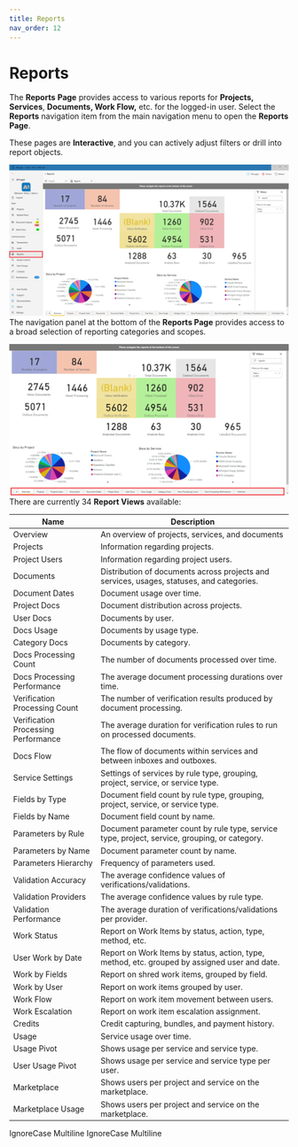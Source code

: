 ```yaml
---
title: Reports
nav_order: 12
---
```


# Reports

The **Reports** **Page** provides access to various reports for **Projects,** **Services**, **Documents, Work Flow,** etc. for the logged-in user. Select the **Reports** navigation item from the main navigation menu to open the **Reports Page**.

These pages are **Interactive**, and you can actively adjust filters or drill into report objects.

![](../assets/image%20%2849%29%20%282%29.png)
The navigation panel at the bottom of the **Reports Page** provides access to a broad selection of reporting categories and scopes.

![](../assets/image%20%28173%29.png)
There are currently 34 **Report Views** available:

| Name                                | Description                                                                                   |
| ----------------------------------- | --------------------------------------------------------------------------------------------- |
| Overview                            | An overview of projects, services, and documents                                              |
| Projects                            | Information regarding projects.                                                               |
| Project Users                       | Information regarding project users.                                                          |
| Documents                           | Distribution of documents across projects and services, usages, statuses, and categories.     |
| Document Dates                      | Document usage over time.                                                                     |
| Project Docs                        | Document distribution across projects.                                                        |
| User Docs                           | Documents by user.                                                                            |
| Docs Usage                          | Documents by usage type.                                                                      |
| Category Docs                       | Documents by category.                                                                        |
| Docs Processing Count               | The number of documents processed over time.                                                  |
| Docs Processing Performance         | The average document processing durations over time.                                          |
| Verification Processing Count       | The number of verification results produced by document processing.                           |
| Verification Processing Performance | The average duration for verification rules to run on processed documents.                    |
| Docs Flow                           | The flow of documents within services and between inboxes and outboxes.                       |
| Service Settings                    | Settings of services by rule type, grouping, project, service, or service type.               |
| Fields by Type                      | Document field count by rule type, grouping, project, service, or service type.               |
| Fields by Name                      | Document field count by name.                                                                 |
| Parameters by Rule                  | Document parameter count by rule type, service type, project, service, grouping, or category. |
| Parameters by Name                  | Document parameter count by name.                                                             |
| Parameters Hierarchy                | Frequency of parameters used.                                                                 |
| Validation Accuracy                 | The average confidence values of verifications/validations.                                   |
| Validation Providers                | The average confidence values by rule type.                                                   |
| Validation Performance              | The average duration of verifications/validations per provider.                               |
| Work Status                         | Report on Work Items by status, action, type, method, etc.                                    |
| User Work by Date                   | Report on Work Items by status, action, type, method, etc. grouped by assigned user and date. |
| Work by Fields                      | Report on shred work items, grouped by field.                                                 |
| Work by User                        | Report on work items grouped by user.                                                         |
| Work Flow                           | Report on work item movement between users.                                                   |
| Work Escalation                     | Report on work item escalation assignment.                                                    |
| Credits                             | Credit capturing, bundles, and payment history.                                               |
| Usage                               | Service usage over time.                                                                      |
| Usage Pivot                         | Shows usage per service and service type.                                                     |
| User Usage Pivot                    | Shows usage per service and service type per user.                                            |
| Marketplace                         | Shows users per project and service on the marketplace.                                       |
| Marketplace Usage                   | Shows users per project and service on the marketplace.                                       |

 IgnoreCase Multiline IgnoreCase Multiline

